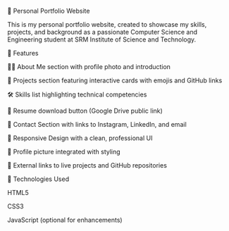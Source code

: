 💼 Personal Portfolio Website

This is my personal portfolio website, created to showcase my skills, projects, and background as a passionate Computer Science and Engineering student at SRM Institute of Science and Technology.

🌟 Features

🧑‍💻 About Me section with profile photo and introduction

💼 Projects section featuring interactive cards with emojis and GitHub links

🛠 Skills list highlighting technical competencies

📄 Resume download button (Google Drive public link)

📱 Contact Section with links to Instagram, LinkedIn, and email

🎨 Responsive Design with a clean, professional UI

📸 Profile picture integrated with styling

🔗 External links to live projects and GitHub repositories


🚀 Technologies Used

HTML5

CSS3

JavaScript (optional for enhancements)





